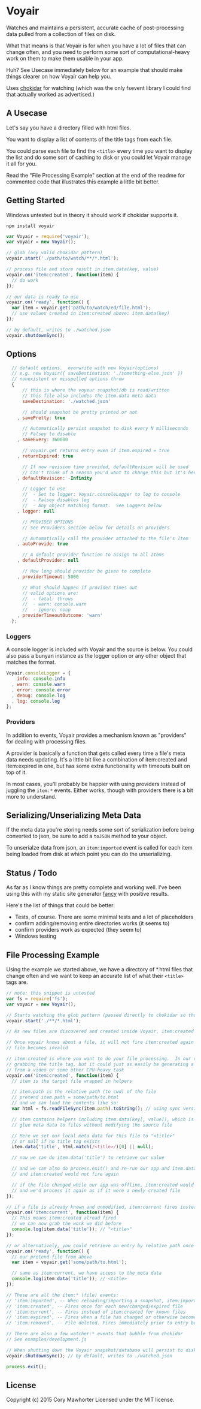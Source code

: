Voyair
======

Watches and maintains a persistent, accurate cache of post-processing data pulled from a collection of files on disk.  

What that means is that Voyair is for when you have a lot of files that can change often, and you need to perform some sort of computational-heavy work on them to make them usable in your app.

Huh? See Usecase immediately below for an example that should make things clearer on how Voyair can help you.

Uses [chokidar](https://github.com/paulmillr/chokidar) for watching (which was the only fsevent library I could find that actually worked as advertised.)

## A Usecase

Let's say you have a directory filled with html files. 

You want to display a list of contents of the title tags from each file.  

You could parse each file to find the `<title>` every time you want to display the list and do some sort of caching to disk or you could let Voyair manage it all for you.

Read the "File Processing Example" section at the end of the readme for commented code that illustrates this example a little bit better.

## Getting Started

Windows untested but in theory it should work if chokidar supports it.

`npm install voyair`

```javascript
var Voyair = require('voyair');
var voyair = new Voyair();

// glob (any valid chokidar pattern)
voyair.start('./path/to/watch/**/*.html');

// process file and store result in item.data(key, value)
voyair.on('item:created', function(item) {
  // do work
});

// our data is ready to use
voyair.on('ready', function() {
  var item = voyair.get('path/to/watch/ed/file.html');
  // use values created in item:created above: item.data(key)
});

// by default, writes to ./watched.json
voyair.shutdownSync(); 
```

## Options

```javascript
  // default options.  overwrite with new Voyair(options) 
  // e.g. new Voyair({ saveDestination: './something-else.json' })
  // nonexistent or misspelled options throw
  {
      // this is where the voyeur snapshot/db is read/written
      // this file also includes the item.data meta data
      saveDestination: './watched.json'

      // should snapshot be pretty printed or not
    , savePretty: true

      // Automatically persist snapshot to disk every N milliseconds
      // Falsey to disable
    , saveEvery: 360000

      // voyair.get returns entry even if item.expired = true
    , returnExpired: true

      // If now revision time provided, defaultRevision will be used
      // Can't think of a reason you'd want to change this but it's here anyway
    , defaultRevision: -Infinity

      // Logger to use
      //  - Set to logger: Voyair.consoleLogger to log to console
      //  - Falsey disables log
      //  - Any object matching format.  See Loggers below
    , logger: null

      // PROVIDER OPTIONS
      // See Providers section below for details on providers

      // Automatically call the provider attached to the file's Item
    , autoProvide: true

      // A default provider function to assign to all Items
    , defaultProvider: null

      // How long should provider be given to complete
    , providerTimeout: 5000

      // What should happen if provider times out
      // valid options are: 
      //  - fatal: throws
      //  - warn: console.warn
      //  - ignore: noop
    , providerTimeoutOutcome: 'warn' 
  };
```

### Loggers

A console logger is included with Voyair and the source is below.  You could also pass a bunyan instance as the logger option or any other object that matches the format.

```javascript
Voyair.consoleLogger = {
    info: console.info
  , warn: console.warn
  , error: console.error
  , debug: console.log
  , log: console.log
};
```

### Providers

In addition to events, Voyair provides a mechanism known as "providers" for dealing with processing files.  

A provider is basically a function that gets called every time a file's meta data needs updating.   It's a little bit like a combination of item:created and item:expired in one, but has some extra functionality with timeouts built on top of it.

In most cases, you'll probably be happier with using providers instead of juggling the `item:*` events.  Either works, though with providers there is a bit more to understand.


## Serializing/Unserializing Meta Data

If the meta data you're storing needs some sort of serialization before being converted to json, be sure to add a `toJSON` method to your object.  

To unserialze data from json, an `item:imported` event is called for each item being loaded from disk at which point you can do the unserializing.

## Status / Todo

As far as I know things are pretty complete and working well.  I've been using this with my static site generator [fancy](https://github.com/cmawhorter/fancy) with positive results.

Here's the list of things that could be better:

  - Tests, of course.  There are some minimal tests and a lot of placeholders
  - confirm adding/removing entire directories works (it seems to)
  - confirm providers work as expected (they seem to)
  - Windows testing


## File Processing Example

Using the example we started above, we have a directory of *.html files that change often and we want to keep an accurate list of what their `<title>` tags are. 

```javascript
// note: this snippet is untested
var fs = require('fs');
var voyair = new Voyair();

// Starts watching the glob pattern (passed directly to chokidar so those options apply)
voyair.start('./**/*.html');

// As new files are discovered and created inside Voyair, item:created events are fired for each

// Once voyair knows about a file, it will not fire item:created again unless the 
// file becomes invalid

// item:created is where you want to do your file processing.  In our case we're
// grabbing the title tag, but it could just as easily be generating a thumbnail 
// from a video or some other CPU-heavy task
voyair.on('item:created', function(item) {
  // item is the target file wrapped in helpers

  // item.path is the relative path (to cwd) of the file
  // pretend item.path = some/path/to.html
  // and we can load the contents like so:
  var html = fs.readFileSync(item.path).toString(); // using sync version here for readability. async would be better

  // item contains helpers including item.data(key[, value]), which is what lets you
  // glue meta data to files without modifying the source file

  // Here we set our local meta data for this file to "<title>" 
  // or null if no title tag exists
  item.data('title', html.match(/<title>/)[0] || null); 

  // now we can do item.data('title') to retrieve our value

  // and we can also do process.exit() and re-run our app and item.data would persist
  // and item:created would not fire again

  // if the file changed while our app was offline, item:created would fire again for the file
  // and we'd process it again as if it were a newly created file
});

// if a file is already known and unmodified, item:current fires instead of item:create
voyair.on('item:current', function(item) {
  // This means item:created alread fired 
  // we can now grab the work we did before
  console.log(item.data('title')); // "<title>"
});

// or alternatively, you could retrieve an entry by relative path once Voyair is ready:
voyair.on('ready', function() {
  // our pretend file from above
  var item = voyair.get('some/path/to.html'); 

  // same as item:current, we have access to the meta data
  console.log(item.data('title')); // <title>
});

// These are all the item:* (file) events:
// 'item:imported', -- When reloading/importing a snapshot, item:imported fires for each entry regardless of state
// 'item:created', -- Fires once for each new/changed/expired file
// 'item:current', -- Fires instead of item:created for known files
// 'item:expired', -- Fires when a file has changed or otherwise become invalid/expired
// 'item:removed', -- File deleted. Fires immediately prior to entry being removed from snapshot

// There are also a few watcher:* events that bubble from chokidar
// See examples/development.js

// When shutting down the Voyair snapshot/database will persist to disk
voyair.shutdownSync(); // by default, writes to ./watched.json

process.exit();
```

## License

Copyright (c) 2015 Cory Mawhorter Licensed under the MIT license.
